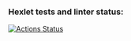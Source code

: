 ### Hexlet tests and linter status:
[![Actions Status](https://github.com/ivanbogdv/frontend-project-11/workflows/hexlet-check/badge.svg)](https://github.com/ivanbogdv/frontend-project-11/actions)